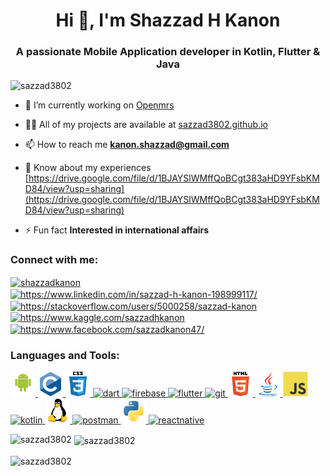 <h1 align="center">Hi 👋, I'm Shazzad H Kanon</h1>
<h3 align="center">A passionate Mobile Application developer in Kotlin, Flutter & Java</h3>

<p align="left"> <img src="https://komarev.com/ghpvc/?username=sazzad3802&label=Profile%20views&color=0e75b6&style=flat" alt="sazzad3802" /> </p>

- 🔭 I’m currently working on [Openmrs](https://github.com/openmrs/openmrs-contrib-android-client)

- 👨‍💻 All of my projects are available at [sazzad3802.github.io](sazzad3802.github.io)

- 📫 How to reach me **kanon.shazzad@gmail.com**

- 📄 Know about my experiences [https://drive.google.com/file/d/1BJAYSlWMffQoBCgt383aHD9YFsbKMD84/view?usp=sharing](https://drive.google.com/file/d/1BJAYSlWMffQoBCgt383aHD9YFsbKMD84/view?usp=sharing)

- ⚡ Fun fact **Interested in international affairs**

<h3 align="left">Connect with me:</h3>
<p align="left">
<a href="https://twitter.com/shazzadkanon" target="blank"><img align="center" src="https://raw.githubusercontent.com/rahuldkjain/github-profile-readme-generator/master/src/images/icons/Social/twitter.svg" alt="shazzadkanon" height="30" width="40" /></a>
<a href="https://linkedin.com/in/https://www.linkedin.com/in/sazzad-h-kanon-198999117/" target="blank"><img align="center" src="https://raw.githubusercontent.com/rahuldkjain/github-profile-readme-generator/master/src/images/icons/Social/linked-in-alt.svg" alt="https://www.linkedin.com/in/sazzad-h-kanon-198999117/" height="30" width="40" /></a>
<a href="https://stackoverflow.com/users/5000258/sazzad-kanon" target="blank"><img align="center" src="https://raw.githubusercontent.com/rahuldkjain/github-profile-readme-generator/master/src/images/icons/Social/stack-overflow.svg" alt="https://stackoverflow.com/users/5000258/sazzad-kanon" height="30" width="40" /></a>
<a href="https://www.kaggle.com/sazzadhkanon" target="blank"><img align="center" src="https://raw.githubusercontent.com/rahuldkjain/github-profile-readme-generator/master/src/images/icons/Social/kaggle.svg" alt="https://www.kaggle.com/sazzadhkanon" height="30" width="40" /></a>
<a href="https://www.facebook.com/sazzadkanon47/" target="blank"><img align="center" src="https://raw.githubusercontent.com/rahuldkjain/github-profile-readme-generator/master/src/images/icons/Social/facebook.svg" alt="https://www.facebook.com/sazzadkanon47/" height="30" width="40" /></a>
</p>

<h3 align="left">Languages and Tools:</h3>
<p align="left"> <a href="https://developer.android.com" target="_blank" rel="noreferrer"> <img src="https://raw.githubusercontent.com/devicons/devicon/master/icons/android/android-original-wordmark.svg" alt="android" width="40" height="40"/> </a> <a href="https://www.cprogramming.com/" target="_blank" rel="noreferrer"> <img src="https://raw.githubusercontent.com/devicons/devicon/master/icons/c/c-original.svg" alt="c" width="40" height="40"/> </a> <a href="https://www.w3schools.com/css/" target="_blank" rel="noreferrer"> <img src="https://raw.githubusercontent.com/devicons/devicon/master/icons/css3/css3-original-wordmark.svg" alt="css3" width="40" height="40"/> </a> <a href="https://dart.dev" target="_blank" rel="noreferrer"> <img src="https://www.vectorlogo.zone/logos/dartlang/dartlang-icon.svg" alt="dart" width="40" height="40"/> </a> <a href="https://firebase.google.com/" target="_blank" rel="noreferrer"> <img src="https://www.vectorlogo.zone/logos/firebase/firebase-icon.svg" alt="firebase" width="40" height="40"/> </a> <a href="https://flutter.dev" target="_blank" rel="noreferrer"> <img src="https://www.vectorlogo.zone/logos/flutterio/flutterio-icon.svg" alt="flutter" width="40" height="40"/> </a> <a href="https://git-scm.com/" target="_blank" rel="noreferrer"> <img src="https://www.vectorlogo.zone/logos/git-scm/git-scm-icon.svg" alt="git" width="40" height="40"/> </a> <a href="https://www.w3.org/html/" target="_blank" rel="noreferrer"> <img src="https://raw.githubusercontent.com/devicons/devicon/master/icons/html5/html5-original-wordmark.svg" alt="html5" width="40" height="40"/> </a> <a href="https://www.java.com" target="_blank" rel="noreferrer"> <img src="https://raw.githubusercontent.com/devicons/devicon/master/icons/java/java-original.svg" alt="java" width="40" height="40"/> </a> <a href="https://developer.mozilla.org/en-US/docs/Web/JavaScript" target="_blank" rel="noreferrer"> <img src="https://raw.githubusercontent.com/devicons/devicon/master/icons/javascript/javascript-original.svg" alt="javascript" width="40" height="40"/> </a> <a href="https://kotlinlang.org" target="_blank" rel="noreferrer"> <img src="https://www.vectorlogo.zone/logos/kotlinlang/kotlinlang-icon.svg" alt="kotlin" width="40" height="40"/> </a> <a href="https://www.linux.org/" target="_blank" rel="noreferrer"> <img src="https://raw.githubusercontent.com/devicons/devicon/master/icons/linux/linux-original.svg" alt="linux" width="40" height="40"/> </a> <a href="https://postman.com" target="_blank" rel="noreferrer"> <img src="https://www.vectorlogo.zone/logos/getpostman/getpostman-icon.svg" alt="postman" width="40" height="40"/> </a> <a href="https://www.python.org" target="_blank" rel="noreferrer"> <img src="https://raw.githubusercontent.com/devicons/devicon/master/icons/python/python-original.svg" alt="python" width="40" height="40"/> </a> <a href="https://reactnative.dev/" target="_blank" rel="noreferrer"> <img src="https://reactnative.dev/img/header_logo.svg" alt="reactnative" width="40" height="40"/> </a> </p>

<p><img align="left" src="https://github-readme-stats.vercel.app/api/top-langs?username=sazzad3802&show_icons=true&locale=en&layout=compact" alt="sazzad3802" /></p>

<p>&nbsp;<img align="center" src="https://github-readme-stats.vercel.app/api?username=sazzad3802&show_icons=true&locale=en" alt="sazzad3802" /></p>

<p><img align="center" src="https://github-readme-streak-stats.herokuapp.com/?user=sazzad3802&" alt="sazzad3802" /></p>

